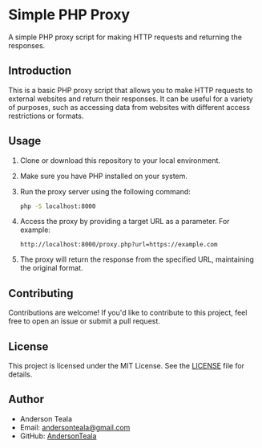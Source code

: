 # Simple PHP Proxy

A simple PHP proxy script for making HTTP requests and returning the responses.

## Introduction

This is a basic PHP proxy script that allows you to make HTTP requests to external websites and return their responses. It can be useful for a variety of purposes, such as accessing data from websites with different access restrictions or formats.

## Usage

1. Clone or download this repository to your local environment.

2. Make sure you have PHP installed on your system.

3. Run the proxy server using the following command:

    ```bash
    php -S localhost:8000
    ```

4. Access the proxy by providing a target URL as a parameter. For example:

    ```
    http://localhost:8000/proxy.php?url=https://example.com
    ```

5. The proxy will return the response from the specified URL, maintaining the original format.

## Contributing

Contributions are welcome! If you'd like to contribute to this project, feel free to open an issue or submit a pull request.

## License

This project is licensed under the MIT License. See the [LICENSE](LICENSE) file for details.

## Author

- Anderson Teala
- Email: andersonteala@gmail.com
- GitHub: [AndersonTeala](https://github.com/AndersonTeala)